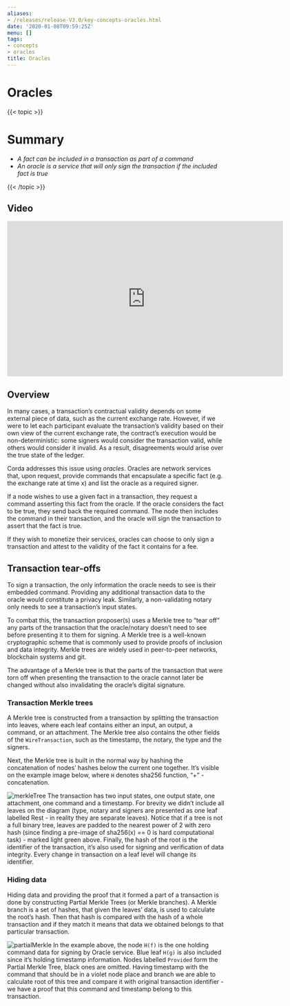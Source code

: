 ```yaml
---
aliases:
- /releases/release-V3.0/key-concepts-oracles.html
date: '2020-01-08T09:59:25Z'
menu: []
tags:
- concepts
- oracles
title: Oracles
---
```



# Oracles


{{< topic >}}

# Summary


* *A fact can be included in a transaction as part of a command*
* *An oracle is a service that will only sign the transaction if the included fact is true*


{{< /topic >}}

## Video

<iframe src="https://player.vimeo.com/video/214157956" width="640" height="360" frameborder="0" webkitallowfullscreen="true" mozallowfullscreen="true" allowfullscreen="true"></iframe>


<p></p>


## Overview

In many cases, a transaction’s contractual validity depends on some external piece of data, such as the current
exchange rate. However, if we were to let each participant evaluate the transaction’s validity based on their own
view of the current exchange rate, the contract’s execution would be non-deterministic: some signers would consider the
transaction valid, while others would consider it invalid. As a result, disagreements would arise over the true state
of the ledger.

Corda addresses this issue using *oracles*. Oracles are network services that, upon request, provide commands
that encapsulate a specific fact (e.g. the exchange rate at time x) and list the oracle as a required signer.

If a node wishes to use a given fact in a transaction, they request a command asserting this fact from the oracle. If
the oracle considers the fact to be true, they send back the required command. The node then includes the command in
their transaction, and the oracle will sign the transaction to assert that the fact is true.

If they wish to monetize their services, oracles can choose to only sign a transaction and attest to the validity of
the fact it contains for a fee.


## Transaction tear-offs

To sign a transaction, the only information the oracle needs to see is their embedded command. Providing any
additional transaction data to the oracle would constitute a privacy leak. Similarly, a non-validating notary only
needs to see a transaction’s input states.

To combat this, the transaction proposer(s) uses a Merkle tree to “tear off” any parts of the transaction that the
oracle/notary doesn’t need to see before presenting it to them for signing. A Merkle tree is a well-known cryptographic
scheme that is commonly used to provide proofs of inclusion and data integrity. Merkle trees are widely used in
peer-to-peer networks, blockchain systems and git.

The advantage of a Merkle tree is that the parts of the transaction that were torn off when presenting the transaction
to the oracle cannot later be changed without also invalidating the oracle’s digital signature.


### Transaction Merkle trees

A Merkle tree is constructed from a transaction by splitting the transaction into leaves, where each leaf contains
either an input, an output, a command, or an attachment. The Merkle tree also contains the other fields of the
`WireTransaction`, such as the timestamp, the notary, the type and the signers.

Next, the Merkle tree is built in the normal way by hashing the concatenation of nodes’ hashes below the current one
together. It’s visible on the example image below, where `H` denotes sha256 function, “+” - concatenation.

![merkleTree](/en/images/merkleTree.png "merkleTree")
The transaction has two input states, one output state, one attachment, one command and a timestamp. For brevity
we didn’t include all leaves on the diagram (type, notary and signers are presented as one leaf labelled Rest - in
reality they are separate leaves). Notice that if a tree is not a full binary tree, leaves are padded to the nearest
power of 2 with zero hash (since finding a pre-image of sha256(x) == 0 is hard computational task) - marked light
green above. Finally, the hash of the root is the identifier of the transaction, it’s also used for signing and
verification of data integrity. Every change in transaction on a leaf level will change its identifier.


### Hiding data

Hiding data and providing the proof that it formed a part of a transaction is done by constructing Partial Merkle Trees
(or Merkle branches). A Merkle branch is a set of hashes, that given the leaves’ data, is used to calculate the
root’s hash. Then that hash is compared with the hash of a whole transaction and if they match it means that data we
obtained belongs to that particular transaction.

![partialMerkle](/en/images/partialMerkle.png "partialMerkle")
In the example above, the node `H(f)` is the one holding command data for signing by Oracle service. Blue leaf
`H(g)` is also included since it’s holding timestamp information. Nodes labelled `Provided` form the Partial
Merkle Tree, black ones are omitted. Having timestamp with the command that should be in a violet node place and
branch we are able to calculate root of this tree and compare it with original transaction identifier - we have a
proof that this command and timestamp belong to this transaction.


